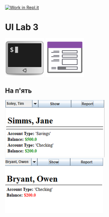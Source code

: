 [![Work in Repl.it](https://classroom.github.com/assets/work-in-replit-14baed9a392b3a25080506f3b7b6d57f295ec2978f6f33ec97e36a161684cbe9.svg)](https://classroom.github.com/online_ide?assignment_repo_id=2819331&assignment_repo_type=AssignmentRepo)
# UI Lab 3
![](terminal-icon.png)
![](gui-icon.png)
## На п'ять
![](1.png)
![](2.png)
